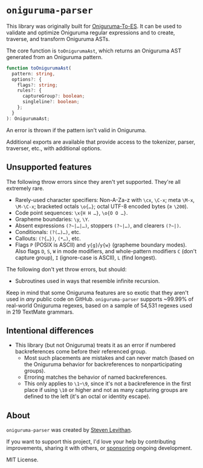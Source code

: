 # `oniguruma-parser`

This library was originally built for [Oniguruma-To-ES](https://github.com/slevithan/oniguruma-to-es). It can be used to validate and optimize Oniguruma regular expressions and to create, traverse, and transform Oniguruma ASTs.

The core function is `toOnigurumaAst`, which returns an Oniguruma AST generated from an Oniguruma pattern.

```ts
function toOnigurumaAst(
  pattern: string,
  options?: {
    flags?: string;
    rules?: {
      captureGroup?: boolean;
      singleline?: boolean;
    };
  }
): OnigurumaAst;
```

An error is thrown if the pattern isn't valid in Oniguruma.

Additional exports are available that provide access to the tokenizer, parser, traverser, etc., with additional options.

## Unsupported features

The following throw errors since they aren't yet supported. They're all extremely rare.

- Rarely-used character specifiers: Non-A-Za-z with `\cx`, `\C-x`; meta `\M-x`, `\M-\C-x`; bracketed octals `\o{…}`; octal UTF-8 encoded bytes (≥ `\200`).
- Code point sequences: `\x{H H …}`, `\o{O O …}`.
- Grapheme boundaries: `\y`, `\Y`.
- Absent expressions `(?~|…|…)`, stoppers `(?~|…)`, and clearers `(?~|)`.
- Conditionals: `(?(…)…)`, etc.
- Callouts: `(?{…})`, `(*…)`, etc.
- Flags `P` (POSIX is ASCII) and `y{g}`/`y{w}` (grapheme boundary modes). Also flags `D`, `S`, `W` in mode modifiers, and whole-pattern modifiers `C` (don't capture group), `I` (ignore-case is ASCII), `L` (find longest).

The following don't yet throw errors, but should:

- Subroutines used in ways that resemble infinite recursion.

Keep in mind that some Oniguruma features are so exotic that they aren't used in *any* public code on GitHub. `oniguruma-parser` supports ~99.99% of real-world Oniguruma regexes, based on a sample of 54,531 regexes used in 219 TextMate grammars.

## Intentional differences

- This library (but not Oniguruma) treats it as an error if numbered backreferences come before their referenced group.
  - Most such placements are mistakes and can never match (based on the Oniguruma behavior for backreferences to nonparticipating groups).
  - Erroring matches the behavior of named backreferences.
  - This only applies to `\1`–`\9`, since it's not a backreference in the first place if using `\10` or higher and not as many capturing groups are defined to the left (it's an octal or identity escape).

## About

`oniguruma-parser` was created by [Steven Levithan](https://github.com/slevithan).

If you want to support this project, I'd love your help by contributing improvements, sharing it with others, or [sponsoring](https://github.com/sponsors/slevithan) ongoing development.

MIT License.
